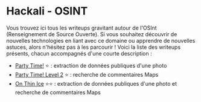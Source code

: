 # Hackali - OSINT

Vous trouvez ici tous les writeups gravitant autour de l'OSInt (Renseignement de Source Ouverte). Si vous souhaitez découvrir de nouvelles technologies en liant avec ce domaine ou apprendre de nouvelles astuces, alors n'hésitez pas à les parcourir ! Voici la liste des writeups présents, chacun accompagnés d'une courte description :

- [Party Time!](./writeups/PartyTime/Party%20Time!.md) :star: : extraction de données publiques d'une photo 
- [Party Time! Level 2](./writeups/PartyTime2/Party%20Time!%20Level%202.md) :star: : recherche de commentaires Maps
- [On Thin Ice](./writeups/OnThinIce/On%20Thin%20Ice.md) :star::star: : extraction de données publiques d'une photo  et recherche de commentaires Maps

